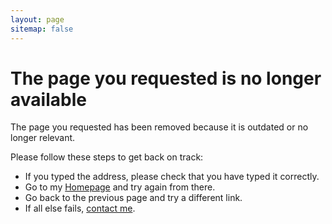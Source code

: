 ```yaml
---
layout: page
sitemap: false
---
```


# The page you requested is no longer available

The page you requested has been removed because it is outdated or no longer relevant.

Please follow these steps to get back on track:

- If you typed the address, please check that you have typed it correctly.
- Go to my [Homepage](/) and try again from there.
- Go back to the previous page and try a different link.
- If all else fails, [contact me](/contact).

